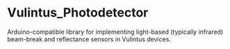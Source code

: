 # Vulintus_Photodetector
Arduino-compatible library for implementing light-based (typically infrared) beam-break and reflectance sensors in Vulintus devices.
